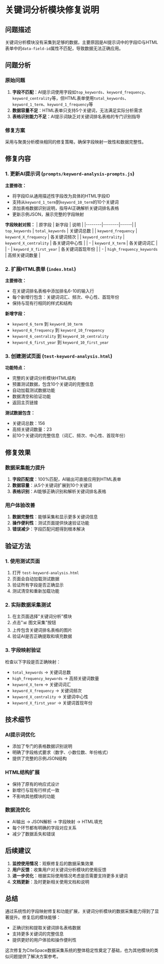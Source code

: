 # 关键词分析模块修复说明

## 问题描述
关键词分析模块没有采集到足够的数据，主要原因是AI提示词中的字段ID与HTML表单中的`data-field-id`属性不匹配，导致数据无法正确应用。

## 问题分析

### 原始问题
1. **字段不匹配**：AI提示词使用字段如`top_keywords`、`keyword_frequency`、`keyword_centrality`等，但HTML表单使用`total_keywords`、`keyword_1_term`、`keyword_1_frequency`等
2. **数据容量不足**：HTML表单只支持5个关键词，无法满足实际分析需求
3. **表格识别能力不足**：AI提示词缺乏对关键词排名表格的专门识别指导

### 修复方案
采用与聚类分析模块相同的修复策略，确保字段映射一致性和数据完整性。

## 修复内容

### 1. 更新AI提示词 (`prompts/keyword-analysis-prompts.js`)

**主要修改：**
- 将字段ID从通用描述性字段改为具体的HTML字段ID
- 支持从`keyword_1_term`到`keyword_10_term`的10个关键词
- 添加表格数据识别说明，指导AI正确解析关键词排名表格
- 更新示例JSON，展示完整的字段映射

**字段映射对照：**
| 原字段 | 新字段 | 说明 |
|--------|--------|------|
| `top_keywords` | `total_keywords` | 关键词总数 |
| `keyword_frequency` | `keyword_X_frequency` | 各关键词频次 |
| `keyword_centrality` | `keyword_X_centrality` | 各关键词中心性 |
| - | `keyword_X_term` | 各关键词词汇 |
| - | `keyword_X_first_year` | 各关键词首现年份 |
| - | `high_frequency_keywords` | 高频关键词数量 |

### 2. 扩展HTML表单 (`index.html`)

**主要修改：**
- 在关键词排名表格中添加排名6-10的输入行
- 每个新增行包含：关键词词汇、频次、中心性、首现年份
- 保持与现有行相同的样式和结构

**新增字段：**
- `keyword_6_term` 到 `keyword_10_term`
- `keyword_6_frequency` 到 `keyword_10_frequency`
- `keyword_6_centrality` 到 `keyword_10_centrality`
- `keyword_6_first_year` 到 `keyword_10_first_year`

### 3. 创建测试页面 (`test-keyword-analysis.html`)

**功能特点：**
- 完整的关键词分析模块HTML结构
- 预置测试数据，包含10个关键词的完整信息
- 自动加载测试数据功能
- 数据清空和验证功能
- 返回主页链接

**测试数据包含：**
- 关键词总数：156
- 高频关键词数量：23
- 前10个关键词的完整信息（词汇、频次、中心性、首现年份）

## 修复效果

### 数据采集能力提升
1. **字段匹配度**：100%匹配，AI输出可直接应用到HTML表单
2. **数据容量**：从5个关键词扩展到10个关键词
3. **表格识别**：AI能够正确识别和解析关键词排名表格

### 用户体验改善
1. **数据完整性**：能够采集和显示更多关键词信息
2. **操作便利性**：测试页面提供快速验证功能
3. **错误减少**：字段匹配问题得到根本解决

## 验证方法

### 1. 使用测试页面
1. 打开 `test-keyword-analysis.html`
2. 页面会自动加载测试数据
3. 验证所有字段是否正确显示
4. 测试清空和重新加载功能

### 2. 实际数据采集测试
1. 在主页面选择"关键词分析"模块
2. 点击"📊 图文采集"按钮
3. 上传包含关键词排名表格的图片
4. 验证AI是否正确提取和填充数据

### 3. 字段映射验证
检查以下字段是否正确映射：
- `total_keywords` → 关键词总数
- `high_frequency_keywords` → 高频关键词数量
- `keyword_X_term` → 关键词词汇
- `keyword_X_frequency` → 关键词频次
- `keyword_X_centrality` → 关键词中心性
- `keyword_X_first_year` → 关键词首现年份

## 技术细节

### AI提示词优化
- 添加了专门的表格数据识别说明
- 明确了字段格式要求（数字、小数位数、年份格式）
- 提供了完整的示例JSON结构

### HTML结构扩展
- 保持了原有的响应式设计
- 新增行与现有行样式一致
- 不影响其他模块的功能

### 数据流优化
- AI输出 → JSON解析 → 字段映射 → HTML填充
- 每个环节都有明确的字段对应关系
- 减少了数据丢失和错误

## 后续建议

1. **监控使用情况**：观察修复后的数据采集效果
2. **用户反馈**：收集用户对关键词分析模块的使用反馈
3. **进一步优化**：根据实际使用情况考虑是否需要支持更多关键词
4. **文档更新**：及时更新相关使用文档和说明

## 总结

通过系统性的字段映射修复和功能扩展，关键词分析模块的数据采集能力得到了显著提升。修复后的模块能够：
- 正确识别和提取关键词排名表格数据
- 支持更多关键词的完整信息
- 提供更好的用户体验和操作便利性

这次修复为CiteSpace数据采集系统的整体稳定性奠定了基础，也为其他模块的类似问题提供了解决方案参考。
